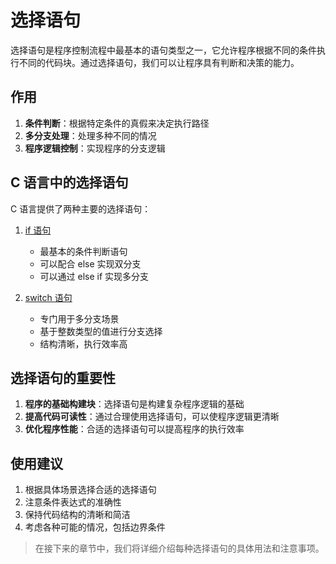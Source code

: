 # 选择语句

选择语句是程序控制流程中最基本的语句类型之一，它允许程序根据不同的条件执行不同的代码块。通过选择语句，我们可以让程序具有判断和决策的能力。

## 作用

1. **条件判断**：根据特定条件的真假来决定执行路径
2. **多分支处理**：处理多种不同的情况
3. **程序逻辑控制**：实现程序的分支逻辑

## C 语言中的选择语句

C 语言提供了两种主要的选择语句：

1. [if 语句](/教程/正文/语法和标准库/5_语句/5_2_选择语句/5_2_1_if_else.md)

   - 最基本的条件判断语句
   - 可以配合 else 实现双分支
   - 可以通过 else if 实现多分支

2. [switch 语句](/教程/正文/语法和标准库/5_语句/5_2_选择语句/5_2_2_switch.md)
   - 专门用于多分支场景
   - 基于整数类型的值进行分支选择
   - 结构清晰，执行效率高

## 选择语句的重要性

1. **程序的基础构建块**：选择语句是构建复杂程序逻辑的基础
2. **提高代码可读性**：通过合理使用选择语句，可以使程序逻辑更清晰
3. **优化程序性能**：合适的选择语句可以提高程序的执行效率

## 使用建议

1. 根据具体场景选择合适的选择语句
2. 注意条件表达式的准确性
3. 保持代码结构的清晰和简洁
4. 考虑各种可能的情况，包括边界条件

> 在接下来的章节中，我们将详细介绍每种选择语句的具体用法和注意事项。

